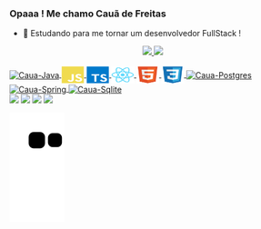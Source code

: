 ### Opaaa ! Me chamo Cauã de Freitas

- 🌱 Estudando para me tornar um desenvolvedor FullStack !

<div align="center">
  <a href="https://github.com/cauakng">
  <img height="180em" src="https://github-readme-stats.vercel.app/api?username=cauakng&show_icons=true&theme=darcula&include_all_commits=true&count_private=true"/>
  <img height="180em" src="https://github-readme-stats.vercel.app/api/top-langs/?username=cauakng&layout=compact&langs_count=7&theme=darcula"/>
</div>

<div style="display: inline_block"><br>
  <img align="center" alt="Caua-Java" height="30" width="40" src="https://cdn.jsdelivr.net/gh/devicons/devicon/icons/java/java-plain.svg">
  <img align="center" alt="Caua-Js" height="30" width="40" src="https://raw.githubusercontent.com/devicons/devicon/master/icons/javascript/javascript-plain.svg">
  <img align="center" alt="Caua-Ts" height="30" width="40" src="https://raw.githubusercontent.com/devicons/devicon/master/icons/typescript/typescript-plain.svg">
  <img align="center" alt="Caua-React" height="30" width="40" src="https://raw.githubusercontent.com/devicons/devicon/master/icons/react/react-original.svg">
  <img align="center" alt="Caua-HTML" height="30" width="40" src="https://raw.githubusercontent.com/devicons/devicon/master/icons/html5/html5-original.svg">
  <img align="center" alt="Caua-CSS" height="30" width="40" src="https://raw.githubusercontent.com/devicons/devicon/master/icons/css3/css3-original.svg">
  <img align="center" alt="Caua-Postgres" height="30" width="40" src="https://cdn.jsdelivr.net/gh/devicons/devicon/icons/postgresql/postgresql-plain.svg">
  <img align="center" alt="Caua-Spring" height="40" width="50" src="https://cdn.jsdelivr.net/gh/devicons/devicon/icons/spring/spring-original-wordmark.svg">
  <img align="center" alt="Caua-Sqlite" height="50" width="60" src="https://cdn.jsdelivr.net/gh/devicons/devicon/icons/sqlite/sqlite-original-wordmark.svg">
</div>

<div> 
  <a href="https://instagram.com/cauakng" target="_blank"><img src="https://img.shields.io/badge/-Instagram-%23E4405F?style=for-the-badge&logo=instagram&logoColor=white" target="_blank"></a>
 <a href="KynG#5081" target="_blank"><img src="https://img.shields.io/badge/Discord-7289DA?style=for-the-badge&logo=discord&logoColor=white" target="_blank"></a> 
  <a href = "mailto:cauadefreitas030204@gmail.com"><img src="https://img.shields.io/badge/-Gmail-%23333?style=for-the-badge&logo=gmail&logoColor=white" target="_blank"></a>
  <a href="https://www.linkedin.com/in/cauã-freitas-13852b23a/" target="_blank"><img src="https://img.shields.io/badge/-LinkedIn-%230077B5?style=for-the-badge&logo=linkedin&logoColor=white" target="_blank"></a> 
 
  ![Snake animation](https://github.com/rafaballerini/rafaballerini/blob/output/github-contribution-grid-snake.svg)
 
</div>



